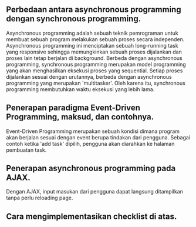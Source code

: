 ## Perbedaan antara asynchronous programming dengan synchronous programming.
Asynchronous programming adalah sebuah teknik pemrograman untuk membuat sebuah program melakukan sebuah proses secara independen. Asynchronous programming ini menciptakan sebuah long-running task yang responsive sehingga memungkinkan sebuah proses dijalankan dan proses lain tetap berjalan di background.
Berbeda dengan asynchronous programming, synchronous programming merupakan model programming yang akan menghasilkan eksekusi proses yang sequential. Setiap proses dijalankan sesuai dengan urutannya, berbeda dengan asynchronous programming yang merupakan 'multitasker'. Oleh karena itu, synchronous programming membutuhkan waktu eksekusi yang lebih lama.

## Penerapan paradigma Event-Driven Programming, maksud, dan contohnya.
Event-Driven Programming merupakan sebuah kondisi dimana program akan berjalan sesuai dengan event berupa tindakan dari pengguna. Sebagai contoh ketika 'add task' dipilih, pengguna akan diarahkan ke halaman pembuatan task.

## Penerapan asynchronous programming pada AJAX.
Dengan AJAX, input masukan dari pengguna dapat langsung ditampilkan tanpa perlu reloading page.

## Cara mengimplementasikan checklist di atas.
